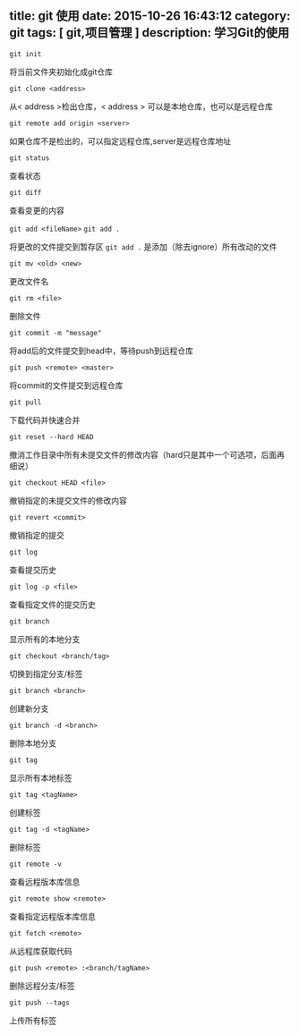 title: git 使用
date: 2015-10-26 16:43:12
category: git
tags: [ git,项目管理 ]
description: 学习Git的使用
---
`git init`  

将当前文件夹初始化成git仓库
	
`git clone <address>`
 
从< address >检出仓库，< address > 可以是本地仓库，也可以是远程仓库

`git remote add origin <server>`

如果仓库不是检出的，可以指定远程仓库,server是远程仓库地址

`git status` 

查看状态

`git diff` 

查看变更的内容

`git add <fileName>`  `git add .`

将更改的文件提交到暂存区 `git add .` 是添加（除去ignore）所有改动的文件

`git mv <old> <new>` 

更改文件名

`git rm <file>` 

删除文件

`git commit -m "message"`

将add后的文件提交到head中，等待push到远程仓库

`git push <remote> <master>`

将commit的文件提交到远程仓库

`git pull`

下载代码并快速合并

`git reset --hard HEAD`

撤消工作目录中所有未提交文件的修改内容（hard只是其中一个可选项，后面再细说）


`git checkout HEAD <file>`

撤销指定的未提交文件的修改内容

`git revert <commit>` 

撤销指定的提交

`git log`

查看提交历史

`git log -p <file>`

查看指定文件的提交历史

`git branch`

显示所有的本地分支

`git checkout <branch/tag>`

切换到指定分支/标签

`git branch <branch>`

创建新分支

`git branch -d <branch>`

删除本地分支

`git tag`

显示所有本地标签

`git tag <tagName>`

创建标签

`git tag -d <tagName>`

删除标签

`git remote -v`

查看远程版本库信息

`git remote show <remote>`

查看指定远程版本库信息

`git fetch <remote>`

从远程库获取代码

`git push <remote> :<branch/tagName>`

删除远程分支/标签

`git push --tags`

上传所有标签